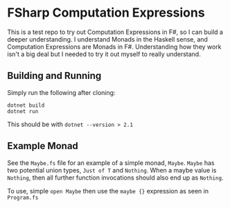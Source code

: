 # FSharp Computation Expressions

This is a test repo to try out Computation Expressions in F#, so I can build a deeper understanding. I understand Monads in the Haskell sense, and Computation Expressions are Monads in F#. Understanding how they work isn't a big deal but I needed to try it out myself to really understand.

## Building and Running

Simply run the following after cloning:

`dotnet build`  
`dotnet run`  

This should be with `dotnet --version > 2.1`

## Example Monad

See the `Maybe.fs` file for an example of a simple monad, `Maybe`. `Maybe` has two potential union types, `Just of T` and `Nothing`. When a maybe value is `Nothing`, then all further function invocations should also end up as `Nothing`.

To use, simple `open Maybe` then use the `maybe {}` expression as seen in `Program.fs`